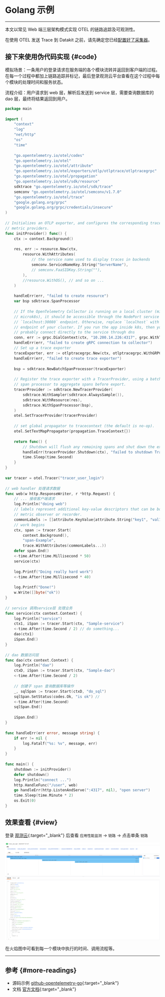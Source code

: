 # Golang 示例
---

本文以常见 Web 端三层架构模式实现 OTEL 的链路追踪及可观测性。

在使用 OTEL 发送 Trace 到 Datakit 之前，请先确定您已经[配置好了采集器](opentelemetry.md)。

## 接下来使用伪代码实现 {#code}

模拟场景：一条用户的登录请求在服务端的各个模块流转并返回到客户端的过程。在每一个过程中都加上链路追踪并标记，最后登录观测云平台查看在这个过程中每个模块的处理时间和服务状态。

流程介绍：用户请求到 web 层，解析后发送到 service 层，需要查询数据库的 dao 层，最终将结果返回到用户。

``` go
package main

import (
	"context"
	"log"
	"net/http"
	"os"
	"time"

	"go.opentelemetry.io/otel/codes"
	"go.opentelemetry.io/otel"
	"go.opentelemetry.io/otel/attribute"
	"go.opentelemetry.io/otel/exporters/otlp/otlptrace/otlptracegrpc"
	"go.opentelemetry.io/otel/propagation"
	"go.opentelemetry.io/otel/sdk/resource"
	sdktrace "go.opentelemetry.io/otel/sdk/trace"
	semconv "go.opentelemetry.io/otel/semconv/v1.7.0"
	"go.opentelemetry.io/otel/trace"
	"google.golang.org/grpc"
	"google.golang.org/grpc/credentials/insecure"
)

// Initializes an OTLP exporter, and configures the corresponding trace and
// metric providers.
func initProvider() func() {
	ctx := context.Background()

	res, err := resource.New(ctx,
		resource.WithAttributes(
			// the service name used to display traces in backends
			semconv.ServiceNameKey.String("ServerName"),
			// semconv.FaaSIDKey.String(""),
		),
		//resource.WithOS(), // and so on ...
	)

	handleErr(err, "failed to create resource")
	var bsp sdktrace.SpanProcessor

	// If the OpenTelemetry Collector is running on a local cluster (minikube or
	// microk8s), it should be accessible through the NodePort service at the
	// `localhost:30080` endpoint. Otherwise, replace `localhost` with the
	// endpoint of your cluster. If you run the app inside k8s, then you can
	// probably connect directly to the service through dns
	conn, err := grpc.DialContext(ctx, "10.200.14.226:4317", grpc.WithTransportCredentials(insecure.NewCredentials()), grpc.WithBlock())
	handleErr(err, "failed to create gRPC connection to collector")
	// Set up a trace exporter
	traceExporter, err := otlptracegrpc.New(ctx, otlptracegrpc.WithGRPCConn(conn))
	handleErr(err, "failed to create trace exporter")

	bsp = sdktrace.NewBatchSpanProcessor(traceExporter)

	// Register the trace exporter with a TracerProvider, using a batch
	// span processor to aggregate spans before export.
	tracerProvider := sdktrace.NewTracerProvider(
		sdktrace.WithSampler(sdktrace.AlwaysSample()),
		sdktrace.WithResource(res),
		sdktrace.WithSpanProcessor(bsp),
	)
	otel.SetTracerProvider(tracerProvider)

	// set global propagator to tracecontext (the default is no-op).
	otel.SetTextMapPropagator(propagation.TraceContext{})

	return func() {
		// Shutdown will flush any remaining spans and shut down the exporter.
		handleErr(tracerProvider.Shutdown(ctx), "failed to shutdown TracerProvider")
		time.Sleep(time.Second)
	}
}

var tracer = otel.Tracer("tracer_user_login")

// web handler 处理请求数据
func web(w http.ResponseWriter, r *http.Request) {
	// ... 接收客户端请求
	log.Println("doing web")
	// labels represent additional key-value descriptors that can be bound to a
	// metric observer or recorder.
	commonLabels := []attribute.KeyValue{attribute.String("key1", "val1")}
	// work begins
	ctx, span := tracer.Start(
		context.Background(),
		"span-Example",
		trace.WithAttributes(commonLabels...))
	defer span.End()
	<-time.After(time.Millisecond * 50)
	service(ctx)

	log.Printf("Doing really hard work")
	<-time.After(time.Millisecond * 40)

	log.Printf("Done!")
	w.Write([]byte("ok"))
}

// service 调用service层 处理业务
func service(ctx context.Context) {
	log.Println("service")
	ctx1, iSpan := tracer.Start(ctx, "Sample-service")
	<-time.After(time.Second / 2) // do something...
	dao(ctx1)
	iSpan.End()
}

// dao 数据访问层
func dao(ctx context.Context) {
	log.Println("dao")
	ctxD, iSpan := tracer.Start(ctx, "Sample-dao")
	<-time.After(time.Second / 2)

	// 创建子 span 查询数据库等操作
	_, sqlSpan := tracer.Start(ctxD, "do_sql")
	sqlSpan.SetStatus(codes.Ok, "is ok") //
	<-time.After(time.Second)
	sqlSpan.End()

	iSpan.End()
}

func handleErr(err error, message string) {
	if err != nil {
		log.Fatalf("%s: %v", message, err)
	}
}

func main() {
	shutdown := initProvider()
	defer shutdown()
	log.Println("connect ...")
	http.HandleFunc("/user", web)
	go handleErr(http.ListenAndServe(":4317", nil), "open server")
	time.Sleep(time.Minute * 2)
	os.Exit(0)
}
```

## 效果查看 {#view}

登录 [观测云](https://console.guance.com/tracing/service/table?time=15m){:target="_blank"} 后查看 `应用性能监测` -> `链路` -> 点击单条 `链路`

![](imgs/otel-go-example.png)

在火焰图中可看到每一个模块中执行的时间、调用流程等。

--- 

## 参考 {#more-readings}

- 源码示例 [github-opentelemetry-go](https://github.com/open-telemetry/opentelemetry-go/tree/main/example/otel-collector){:target="_blank"}
- 文档 [官方文档](https://opentelemetry.io/docs/instrumentation/go/getting-started/){:target="_blank"}
